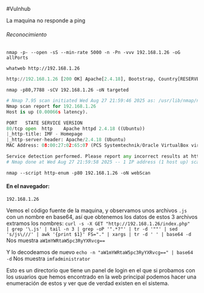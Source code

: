 #Vulnhub

La maquina no responde a ping

###### Reconocimiento
`nmap -p- --open -sS --min-rate 5000 -n -Pn -vvv 192.168.1.26 -oG allPorts`

`whatweb http://192.168.1.26`
```python
http://192.168.1.26 [200 OK] Apache[2.4.18], Bootstrap, Country[RESERVED][ZZ], HTML5, HTTPServer[Ubuntu Linux][Apache/2.4.18 (Ubuntu)], IP[192.168.1.26], JQuery[1.10.2], Modernizr[2.6.2.min], Script, Title[IMF - Homepage], X-UA-Compatible[IE=edge]
```

`nmap -p80,7788 -sCV 192.168.1.26 -oN targeted`
```python
# Nmap 7.95 scan initiated Wed Aug 27 21:59:46 2025 as: /usr/lib/nmap/nmap -p80 -sCV -oN targeted 192.168.1.26
Nmap scan report for 192.168.1.26
Host is up (0.00066s latency).

PORT   STATE SERVICE VERSION
80/tcp open  http    Apache httpd 2.4.18 ((Ubuntu))
|_http-title: IMF - Homepage
|_http-server-header: Apache/2.4.18 (Ubuntu)
MAC Address: 08:00:27:02:65:07 (PCS Systemtechnik/Oracle VirtualBox virtual NIC)

Service detection performed. Please report any incorrect results at https://nmap.org/submit/ .
# Nmap done at Wed Aug 27 21:59:58 2025 -- 1 IP address (1 host up) scanned in 11.50 seconds
```

`nmap --script http-enum -p80 192.168.1.26 -oN webScan`


#### En el navegador:

`192.168.1.26`

Vemos el código fuente de la maquina, y observamos unos archivos `.js` con un nombre en base64, así que obtenemos los datos de estos 3 archivos extramos los nombres:
`curl -s -X GET "http://192.168.1.26/index.php"  | grep '\.js' | tail -n 3 | grep -oP '".*?"' | tr -d '""' | sed 's/js\///' | awk '{print $1}' FS="." | xargs | tr -d ' ' | base64 -d`
Nos muestra `aW1mYWRtaW5pc3RyYXRvcg==`

Y lo decodeamos de nuevo `echo -n "aW1mYWRtaW5pc3RyYXRvcg==" | base64 -d`
Nos muestra `imfadministrator`

Esto es un directorio que tiene un panel de login en el que si probamos con los usuarios que hemos encontrado en la web principal podemos hacer una enumeración de estos y ver que de verdad existen en el sistema.
